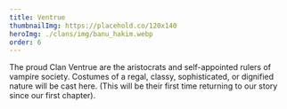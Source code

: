 ```yaml
---
title: Ventrue
thumbnailImg: https://placehold.co/120x140
heroImg: ./clans/img/banu_hakim.webp
order: 6
---
```


The proud Clan Ventrue are the aristocrats and self-appointed rulers of vampire society. Costumes of a regal, classy, sophisticated, or dignified nature will be cast here. (This will be their first time returning to our story since our first chapter).
